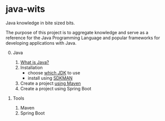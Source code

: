 # java-wits
Java knowledge in bite sized bits.

The purpose of this project is to aggregate knowledge and serve as a reference for the Java Programming Language and popular frameworks for developing applications with Java.

0. Java
    1. [What is Java?](https://www.ibm.com/topics/java)
    2. Installation
        * choose [which JDK](https://whichjdk.com/) to use
        * install using [SDKMAN](https://sdkman.io/)
    3. Create a project [using Maven](1-tools/maven.md)
    4. Create a project using Spring Boot

1. Tools
    1. Maven
    2. Spring Boot
